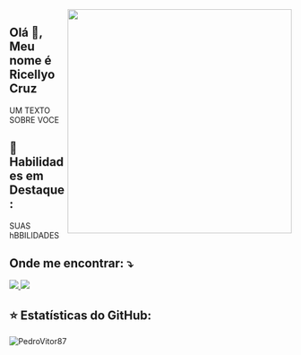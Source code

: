 <img src="https://raw.githubusercontent.com/MicaelliMedeiros/micaellimedeiros/master/image/computer-illustration.png" min-width="400px" max-width="400px" width="400px" align="right">

##  Olá 👋, Meu nome é <strong>Ricellyo Cruz</strong>
<p align="left"> 
   UM TEXTO SOBRE VOCE 
</p>

## 🚀 Habilidades em Destaque:

SUAS hBBILIDADES

## Onde me encontrar: ⤵️

<p align="left">
  <a href="mailto:ricellyocruzsilva@gmail.com" alt="Gmail">
    <img src="https://img.shields.io/badge/-Gmail-FF0000?style=flat-square&labelColor=FF0000&logo=gmail&logoColor=white&link=mailto:ricellyocruzsilva@gmail.com" />
  </a>
  <a href="https://www.linkedin.com/in/ricellyo-cruz-silva-cruz-05575216a/" alt="LinkedIn">
    <img src="https://img.shields.io/badge/-Linkedin-0e76a8?style=flat-square&logo=Linkedin&logoColor=white&link=https://www.linkedin.com/in/ricellyo-cruz-silva-cruz-05575216a/" />
  </a>
</p>

## ⭐ Estatísticas do GitHub:




<p align="left"> <img src="https://komarev.com/ghpvc/?username=Ricellyo" alt="PedroVitor87" /> </p>

